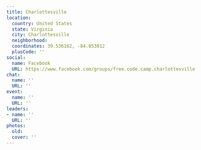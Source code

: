 ```yaml
---
title: Charlottesville
location:
  country: United States
  state: Virginia
  city: Charlottesville
  neighborhood: 
  coordinates: 39.536162, -84.853012
  plusCode: ''
social:
  name: Facebook
  URL: https://www.facebook.com/groups/free.code.camp.charlottesville
chat:
  name: ''
  URL: ''
event:
  name: ''
  URL: ''
leaders:
- name: ''
  URL: ''
photos:
  old: 
  cover: ''
---
```

